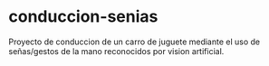 # conduccion-senias
Proyecto de conduccion de un carro de juguete mediante el uso de señas/gestos de la mano reconocidos por vision artificial.
